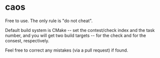 # caos

Free to use. The only rule is "do not cheat".

Default build system is CMake -- set the contest/check index and the task number, and you will get two build targets -- 
for the check and for the consest, respectively.

Feel free to correct any mistakes (via a pull request) if found.
